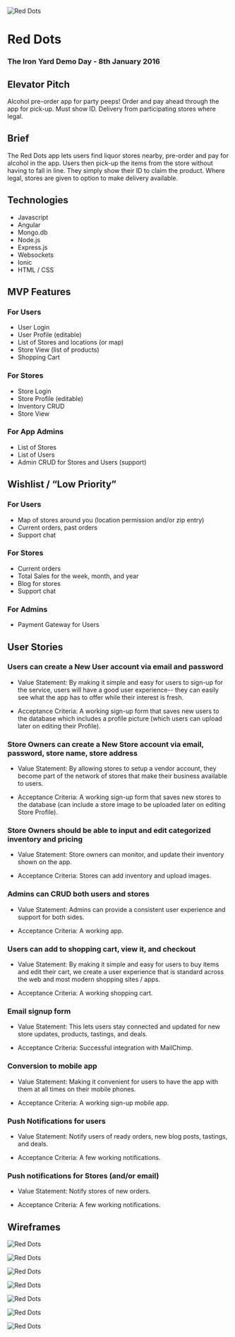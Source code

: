 ![Red Dots](assets/red-dots-logo-clear.png)

# Red Dots

### The Iron Yard Demo Day - 8th January 2016

## Elevator Pitch
Alcohol pre-order app for party peeps! Order and pay ahead through the app for pick-up. Must show ID. Delivery from participating stores where legal.

## Brief
The Red Dots app lets users find liquor stores nearby, pre-order and pay for alcohol in the app. Users then pick-up the items from the store without having to fall in line. They simply show their ID to claim the product. Where legal, stores are given to option to make delivery available.

## Technologies

* Javascript
* Angular
* Mongo.db
* Node.js
* Express.js
* Websockets
* Ionic
* HTML / CSS

## MVP Features

### For Users

* User Login
* User Profile (editable)
* List of Stores and locations (or map)
* Store View (list of products)
* Shopping Cart

### For Stores

* Store Login
* Store Profile (editable)
* Inventory CRUD
* Store View

### For App Admins

* List of Stores
* List of Users
* Admin CRUD for Stores and Users (support)

## Wishlist / “Low Priority”

### For Users
* Map of stores around you (location permission and/or zip entry)
* Current orders, past orders
* Support chat

### For Stores

* Current orders
* Total Sales for the week, month, and year
* Blog for stores
* Support chat

### For Admins
* Payment Gateway for Users


## User Stories

### Users can create a New User account via email and password

* Value Statement: By making it simple and easy for users to sign-up for the service, users will have a good user experience-- they can easily see what the app has to offer while their interest is fresh.

* Acceptance Criteria:  A working sign-up form that saves new users to the database which includes a profile picture (which users can upload later on editing their Profile).


### Store Owners can create a New Store account via email, password, store name, store address

* Value Statement: By allowing stores to setup a vendor account, they become part of the network of stores that make their business available to users.

* Acceptance Criteria:  A working sign-up form that saves new stores to the database (can include a store image to be uploaded later on editing Store Profile).



### Store Owners should be able to input and edit categorized inventory and pricing

* Value Statement: Store owners can monitor, and update their inventory shown on the app.

* Acceptance Criteria:  Stores can add inventory and upload images.



### Admins can CRUD both users and stores

* Value Statement: Admins can provide a consistent user experience and support for both sides.

* Acceptance Criteria:  A working app.



### Users can add to shopping cart, view it, and checkout

* Value Statement: By making it simple and easy for users to buy items and edit their cart, we create a user experience that is standard across the web and most modern shopping sites / apps.

* Acceptance Criteria:  A working shopping cart.



### Email signup form

* Value Statement: This lets users stay connected and updated for new store updates, products, tastings, and deals.

* Acceptance Criteria:  Successful integration with MailChimp.



### Conversion to mobile app

* Value Statement: Making it convenient for users to have the app with them at all times on their mobile phones.

* Acceptance Criteria:  A working sign-up mobile app.



### Push Notifications for users

* Value Statement: Notify users of ready orders, new blog posts, tastings, and deals.

* Acceptance Criteria:  A few working notifications.



### Push notifications for Stores (and/or email)

* Value Statement: Notify stores of new orders.

* Acceptance Criteria:  A few working notifications.


## Wireframes

![Red Dots](assets/homepage-and-map.png)

![Red Dots](assets/store-and-shopping-cart.png)

![Red Dots](assets/image1.JPG)

![Red Dots](assets/image2.JPG)

![Red Dots](assets/image3.JPG)

![Red Dots](assets/image4.JPG)

![Red Dots](assets/image5.JPG)
